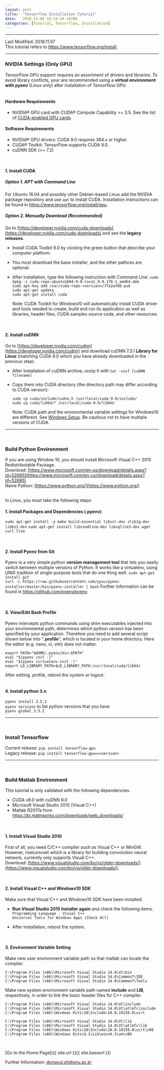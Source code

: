 ```yaml
---
layout: post
title:  "Tensorflow Installation Tutorial"
date:   2018-11-06 18:34:10 +0700
categories: [Tutorial, Tensorflow, Installation]
---
```


---

Last Modified: 2018.11.07  
This tutorial refers to <https://www.tensorflow.org/install>.

---
### NVIDIA Settings (Only GPU)

TensorFlow GPU support requires an assortment of drivers and libraries. To avoid library conflicts, your are recommended using a **virtual environment with pyenv** (Linux only) after installation of Tensorflow GPU.  
<br/>

#### Hardware Requirements

- NVIDIA® GPU card with CUDA® Compute Capability >= 3.5. See the list of [CUDA-enabled GPU cards](https://developer.nvidia.com/cuda-gpus).

#### Software Requirements

- NVIDIA® GPU drivers: CUDA 9.0 requires 384.x or higher.  
- CUDA® Toolkit: TensorFlow supports CUDA 9.0.  
- cuDNN SDK (>= 7.2)  

<br/>

#### 1. Install CUDA

##### Option 1. APT with Command Line
For Ubuntu 16.04 and possibly other Debian-based Linux add the NVIDIA package repository and use `apt` to install CUDA. Installation instructions can be found in <https://www.tensorflow.org/install/gpu>.  

##### Option 2. Manually Download (Recommended)

Go to [https://developer.nvidia.com/cuda-downloads](https://developer.nvidia.com/cuda-downloads) and see the **legacy releases**.

- Install CUDA Toolkit 9.0 by clicking the green button that describe your computer platform.

- You must download the base installer, and the other pathces are optional.

- After installation, type the following instruction with Command Line:
  `sudo dpkg -i cuda-repo-ubuntu1604-9-0-local_9.0.176-1_amd64.deb`  
  `sudo apt-key add /var/cuda-repo-<version>/7fa2af80.pub`  
  `sudo apt-get update`  
  `sudo apt-get install cuda`  
  
  Note: CUDA Toolkit for Windows10 will automatically install CUDA driver and tools needed to create, build and run its application as well as libraries, header files, CUDA samples source code, and other resources.

<br/>

#### 2. Install cuDNN

Go to [https://developer.nvidia.com/cudnn](https://developer.nvidia.com/cudnn) and download cuDNN 7.3.1 **Library for Linux** (matching CUDA 9.0 which you have already downloaded in the previous step).
- After installation of cuDNN archive, unzip it with `tar -xzvf [cuDNN filename]` 

- Copy them into CUDA directory (the directory path may differ according to CUDA version):  

  `sudo cp cuda/include/cudnn.h /usr/local/cuda-9.0/include/`  
  `sudo cp cuda/lib64/* /usr/local/cuda-9.0/lib64/`  


  Note: CUDA path and the environmental variable settings for Windows10 are different. See [Windows Setup](https://www.tensorflow.org/install/gpu). Be cautious not to have multiple versions of CUDA.

---
<br/>

### Build Python Environment

If you are using Window 10, you should install Microsoft Visual C++ 2015 Redistributable Package.  
Download: [https://www.microsoft.com/en-us/download/details.aspx?id=52685](https://www.microsoft.com/en-us/download/details.aspx?id=52685)  
Naive Python: [https://www.python.org/](https://www.python.org/)  
<br/>

In Linux, you must take the following steps:

#### 1. Install Packages and Dependencies (.pyenv)   
`sudo apt-get install -y make build-essential libssl-dev zlib1g-dev libbz2-dev` `sudo apt-get install libreadline-dev libsqlite3-dev wget curl llvm ` 

<br/>

#### 2. Install Pyenv from Git  
Pyenv is a very simple python **version management tool** that lets you easily switch between multiple versions of Python. It works like a virtualenv, using UNIX tradition of single-purpose tools that do one thing well.
`sudo apt-get install git`  
`curl -L https://raw.githubusercontent.com/yyuu/pyenv-installer/master/bin/pyenv-installer | bash`
Further information can be found in <https://github.com/pyenv/pyenv>.

<br/>

#### 3. View/Edit Bash Profile
Pyenv intercepts python commands using shim executables injected into your environmental path, determines which python version has been specified by your application.
Therefore you need to add several script shown below into "**.profile**", which is located in your home directory. Here the editor (e.g. nano, vi, vim) does not matter.  

```
export PATH="$HOME/.pyenv/bin:$PATH"  
eval "$(pyenv init -)"  
eval "$(pyenv virtualenv-init -)"  
export LD_LIBRARY_PATH=$LD_LIBRARY_PATH:/usr/local/cuda/lib64/
```
After editing .profile, reboot the system or logout.  
<br/>

#### 4. Install python 3.n  
`pyenv install 3.5.2`  
`pyenv versions` to list python versions that you have  
`pyenv global 3.5.2`  

---
<br/>

### Install Tensorflow
Current release: `pip install tensorflow-gpu`  
Legacy release: `pip install tensorflow-gpu==<version>`

---

<br/>

### Build Matlab Environment

This tutorial is only validated with the following dependencies.
- CUDA v8.0 with cuDNN 6.0
- Microsoft Visual Studio 2015 (Visual C++)
- Matlab R2017a from <https://kr.mathworks.com/downloads/web_downloads/>

<br/>

#### 1. Install Visual Studio 2010

First of all, you need C/C\++ compiler such as Visual C\++ or MinGW. However, matconvnet which is a library for building convolution neural network, currently only supports Visual C\++.  
Download: [https://www.visualstudio.com/ko/vs/older-downloads/](https://www.visualstudio.com/ko/vs/older-downloads/).  

<br/>

#### 2. Install Visual C++ and Windows10 SDK

Make sure that Visual C++ and Windows10 SDK have been installed.  

- **Run Visual Studio 2015 installer again** and check the following items.   
  `Programming Language - Visual C++`  
  `Universal Tools for Windows Apps (Check All)`  

- After installation, reboot the system.  

<br/>

#### 3. Environment Variable Setting

Make new user environment variable path so that matlab can locate the complier.

```
C:\Program Files (x86)\Microsoft Visual Studio 14.0\VC\bin
C:\Program Files (x86)\Microsoft Visual Studio 14.0\Common7\IDE
C:\Program Files (x86)\Microsoft Visual Studio 14.0\Common7\Tools
```

Make new system environment variable path named **include** and **LIB**, respectively, in order to link the basic header files for C++ compiler.

```
C:\Program Files (x86)\Microsoft Visual Studio 14.0\VC\include
C:\Program Files (x86)\Microsoft Visual Studio 14.0\VC\atlmfc\include
C:\Program Files (x86)\Windows Kits\10\Include\10.0.10150.0\ucrt
```
```
C:\Program Files (x86)\Microsoft Visual Studio 14.0\VC\lib
C:\Program Files (x86)\Microsoft Visual Studio 14.0\VC\atlmfc\lib
C:\Program Files (x86)\Windows Kits\10\Include\10.0.10150.0\ucrt\x86
C:\Program Files (x86)\Windows Kits\8.1\Lib\winv6.3\um\x86
```



<br/>

[Go to the Home Page]({{ site.url }}{{ site.baseurl }})

Further Information: <dongyul.oh@snu.ac.kr>

<br/>

